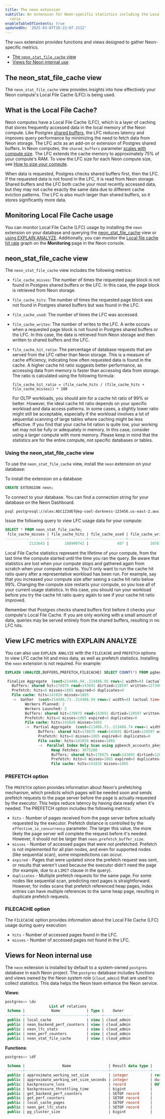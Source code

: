 ```yaml
---
title: The neon extension
subtitle: An extension for Neon-specific statistics including the Local File Cache hit
  ratio
enableTableOfContents: true
updatedOn: '2025-03-07T10:23:07.151Z'
---
```


The `neon` extension provides functions and views designed to gather Neon-specific metrics.

- [The `neon_stat_file_cache` view](#the-neon_stat_file_cache-view)
- [Views for Neon internal use](#views-for-neon-internal-use)

## The neon_stat_file_cache view

The `neon_stat_file_cache` view provides insights into how effectively your Neon compute's Local File Cache (LFC) is being used.

## What is the Local File Cache?

Neon computes have a Local File Cache (LFC), which is a layer of caching that stores frequently accessed data in the local memory of the Neon compute. Like Postgres [shared buffers](/docs/reference/glossary#shared-buffers), the LFC reduces latency and improves query performance by minimizing the need to fetch data from Neon storage. The LFC acts as an add-on or extension of Postgres shared buffers. In Neon computes, the `shared_buffers` parameter [scales with compute size](/docs/reference/compatibility#parameter-settings-that-differ-by-compute-size). The LFC extends the cache memory to approximately 75% of your compute's RAM. To view the LFC size for each Neon compute size, see [How to size your compute](/docs/manage/endpoints#how-to-size-your-compute).

When data is requested, Postgres checks shared buffers first, then the LFC. If the requested data is not found in the LFC, it is read from Neon storage. Shared buffers and the LFC both cache your most recently accessed data, but they may not cache exactly the same data due to different cache eviction patterns. The LFC is also much larger than shared buffers, so it stores significantly more data.

## Monitoring Local File Cache usage

You can monitor Local File Cache (LFC) usage by installing the `neon` extension on your database and querying the [neon_stat_file_cache](/docs/) view or [using EXPLAIN ANALYZE](#view-lfc-metrics-with-explain-analyze). Additionally, you can monitor the [Local file cache hit rate](/docs/introduction/monitoring-page#local-file-cache-hit-rate) graph on the **Monitoring** page in the Neon console.

## neon_stat_file_cache view

The `neon_stat_file_cache` view includes the following metrics:

- `file_cache_misses`: The number of times the requested page block is not found in Postgres shared buffers or the LFC. In this case, the page block is retrieved from Neon storage.
- `file_cache_hits`: The number of times the requested page block was not found in Postgres shared buffers but was found in the LFC.
- `file_cache_used`: The number of times the LFC was accessed.
- `file_cache_writes`: The number of writes to the LFC. A write occurs when a requested page block is not found in Postgres shared buffers or the LFC. In this case, the data is retrieved from Neon storage and then written to shared buffers and the LFC.
- `file_cache_hit_ratio`: The percentage of database requests that are served from the LFC rather than Neon storage. This is a measure of cache efficiency, indicating how often requested data is found in the cache. A higher cache hit ratio suggests better performance, as accessing data from memory is faster than accessing data from storage. The ratio is calculated using the following formula:

  ```
  file_cache_hit_ratio = (file_cache_hits / (file_cache_hits + file_cache_misses)) * 100
  ```

  For OLTP workloads, you should aim for a cache hit ratio of 99% or better. However, the ideal cache hit ratio depends on your specific workload and data access patterns. In some cases, a slightly lower ratio might still be acceptable, especially if the workload involves a lot of sequential scanning of large tables where caching might be less effective. If you find that your cache hit ration is quite low, your working set may not be fully or adequately in memory. In this case, consider using a larger compute with more memory. Please keep in mind that the statistics are for the entire compute, not specific databases or tables.

### Using the neon_stat_file_cache view

To use the `neon_stat_file_cache` view, install the `neon` extension on your database:

To install the extension on a database:

```sql
CREATE EXTENSION neon;
```

To connect to your database. You can find a connection string for your database on the Neon Dashboard.

```bash shouldWrap
psql postgresql://alex:AbC123dEf@ep-cool-darkness-123456.us-east-2.aws.neon.tech/dbname?sslmode=require
```

Issue the following query to view LFC usage data for your compute:

```sql
SELECT * FROM neon_stat_file_cache;
 file_cache_misses | file_cache_hits | file_cache_used | file_cache_writes | file_cache_hit_ratio
-------------------+-----------------+-----------------+-------------------+----------------------
           2133643 |       108999742 |             607 |          10767410 |                98.08
```

<Admonition type="note">
Local File Cache statistics represent the lifetime of your compute, from the last time the compute started until the time you ran the query. Be aware that statistics are lost when your compute stops and gathered again from scratch when your compute restarts. You'll only want to run the cache hit ratio query after a representative workload has been run. For example, say that you increased your compute size after seeing a cache hit ratio below 99%. Changing the compute size restarts your compute, so you lose all of your current usage statistics. In this case, you should run your workload before you try the cache hit ratio query again to see if your cache hit ratio improved.

Remember that Postgres checks shared buffers first before it checks your compute's Local File Cache. If you are only working with a small amount of data, queries may be served entirely from the shared buffers, resulting in no LFC hits.
</Admonition>

## View LFC metrics with EXPLAIN ANALYZE

You can also use `EXPLAIN ANALYZE` with the `FILECACHE` and `PREFETCH` options to view LFC cache hit and miss data, as well as prefetch statistics. Installing the `neon` extension is not required. For example:

```sql {5,6,11,12,15,16,21,22}
EXPLAIN (ANALYZE,BUFFERS,PREFETCH,FILECACHE) SELECT COUNT(*) FROM pgbench_accounts;

 Finalize Aggregate  (cost=214486.94..214486.95 rows=1 width=8) (actual time=5195.378..5196.034 rows=1 loops=1)
   Buffers: shared hit=178875 read=143691 dirtied=128597 written=127346
   Prefetch: hits=0 misses=1865 expired=0 duplicates=0
   File cache: hits=141826 misses=1865
   ->  Gather  (cost=214486.73..214486.94 rows=2 width=8) (actual time=5195.366..5196.025 rows=3 loops=1)
         Workers Planned: 2
         Workers Launched: 2
         Buffers: shared hit=178875 read=143691 dirtied=128597 written=127346
         Prefetch: hits=0 misses=1865 expired=0 duplicates=0
         File cache: hits=141826 misses=1865
         ->  Partial Aggregate  (cost=213486.73..213486.74 rows=1 width=8) (actual time=5187.670..5187.670 rows=1 loops=3)
               Buffers: shared hit=178875 read=143691 dirtied=128597 written=127346
               Prefetch: hits=0 misses=1865 expired=0 duplicates=0
               File cache: hits=141826 misses=1865
               ->  Parallel Index Only Scan using pgbench_accounts_pkey on pgbench_accounts  (cost=0.43..203003.02 rows=4193481 width=0) (actual time=0.574..4928.995 rows=3333333 loops=3)
                     Heap Fetches: 3675286
                     Buffers: shared hit=178875 read=143691 dirtied=128597 written=127346
                     Prefetch: hits=0 misses=1865 expired=0 duplicates=0
                     File cache: hits=141826 misses=1865
```

### PREFETCH option

The `PREFETCH` option provides information about Neon's prefetching mechanism, which predicts which pages will be needed soon and sends prefetch requests to the page server before the page is actually requested by the executor. This helps reduce latency by having data ready when it's needed. The PREFETCH option includes the following metrics:

- `hits` - Number of pages received from the page server before actually requested by the executor. Prefetch distance is controlled by the `effective_io_concurrency` parameter. The larger this value, the more likely the page server will complete the request before it's needed. However, it should not be larger than `neon.prefetch_buffer_size`.
- `misses` - Number of accessed pages that were not prefetched. Prefetch is not implemented for all plan nodes, and even for supported nodes (like sequential scan), some mispredictions can occur.
- `expired` - Pages that were updated since the prefetch request was sent, or results that weren't used because the executor didn't need the page (for example, due to a `LIMIT` clause in the query).
- `duplicates` - Multiple prefetch requests for the same page. For some nodes like sequential scan, predicting next pages is straightforward. However, for index scans that prefetch referenced heap pages, index entries can have multiple references to the same heap page, resulting in duplicate prefetch requests.

### FILECACHE option

The `FILECACHE` option provides information about the Local File Cache (LFC) usage during query execution:

- `hits` - Number of accessed pages found in the LFC.
- `misses` - Number of accessed pages not found in the LFC.

## Views for Neon internal use

The `neon` extension is installed by default to a system-owned `postgres` database in each Neon project. The `postgres` database includes functions and views owned by the Neon system role (`cloud_admin`) that are used to collect statistics. This data helps the Neon team enhance the Neon service.

**Views**:

```sql
postgres=> \dv
                    List of relations
 Schema |            Name            | Type |    Owner
--------+----------------------------+------+-------------
 public | local_cache                | view | cloud_admin
 public | neon_backend_perf_counters | view | cloud_admin
 public | neon_lfc_stats             | view | cloud_admin
 public | neon_perf_counters         | view | cloud_admin
 public | neon_stat_file_cache       | view | cloud_admin
```

**Functions**:

```sql
postgres=> \df
                                                                          List of functions
 Schema |                 Name                 | Result data type |                                    Argument data types                                    | Type
--------+--------------------------------------+------------------+-------------------------------------------------------------------------------------------+------
 public | approximate_working_set_size         | integer          | reset boolean                                                                             | func
 public | approximate_working_set_size_seconds | integer          | duration integer DEFAULT NULL::integer                                                    | func
 public | backpressure_lsns                    | record           | OUT received_lsn pg_lsn, OUT disk_consistent_lsn pg_lsn, OUT remote_consistent_lsn pg_lsn | func
 public | backpressure_throttling_time         | bigint           |                                                                                           | func
 public | get_backend_perf_counters            | SETOF record     |                                                                                           | func
 public | get_perf_counters                    | SETOF record     |                                                                                           | func
 public | local_cache_pages                    | SETOF record     |                                                                                           | func
 public | neon_get_lfc_stats                   | SETOF record     |                                                                                           | func
 public | pg_cluster_size                      | bigint           |                                                                                           | func
```

<NeedHelp/>
